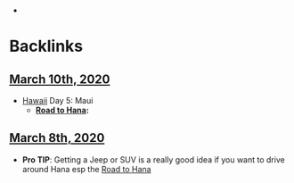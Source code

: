 - 

# Backlinks
## [March 10th, 2020](<March 10th, 2020.md>)
- [Hawaii](<Hawaii.md>) Day 5: Maui
    - **[Road to Hana](<Road to Hana.md>):**

## [March 8th, 2020](<March 8th, 2020.md>)
-  **Pro TIP**: Getting a Jeep or SUV is a really good idea if you want to drive around Hana esp the [Road to Hana](<Road to Hana.md>)

